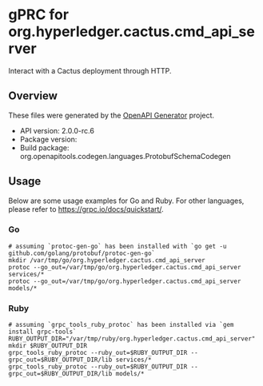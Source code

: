 # gPRC for org.hyperledger.cactus.cmd_api_server

Interact with a Cactus deployment through HTTP.

## Overview
These files were generated by the [OpenAPI Generator](https://openapi-generator.tech) project.

- API version: 2.0.0-rc.6
- Package version: 
- Build package: org.openapitools.codegen.languages.ProtobufSchemaCodegen

## Usage

Below are some usage examples for Go and Ruby. For other languages, please refer to https://grpc.io/docs/quickstart/.

### Go
```
# assuming `protoc-gen-go` has been installed with `go get -u github.com/golang/protobuf/protoc-gen-go`
mkdir /var/tmp/go/org.hyperledger.cactus.cmd_api_server
protoc --go_out=/var/tmp/go/org.hyperledger.cactus.cmd_api_server services/*
protoc --go_out=/var/tmp/go/org.hyperledger.cactus.cmd_api_server models/*
```

### Ruby
```
# assuming `grpc_tools_ruby_protoc` has been installed via `gem install grpc-tools`
RUBY_OUTPUT_DIR="/var/tmp/ruby/org.hyperledger.cactus.cmd_api_server"
mkdir $RUBY_OUTPUT_DIR
grpc_tools_ruby_protoc --ruby_out=$RUBY_OUTPUT_DIR --grpc_out=$RUBY_OUTPUT_DIR/lib services/*
grpc_tools_ruby_protoc --ruby_out=$RUBY_OUTPUT_DIR --grpc_out=$RUBY_OUTPUT_DIR/lib models/*
```
